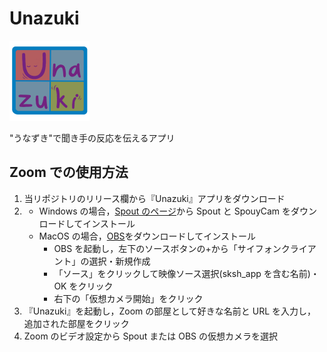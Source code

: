 # Unazuki

<img center src="Assets/Images/image_1024.png" width="128" height="128">

"うなずき"で聞き手の反応を伝えるアプリ

## Zoom での使用方法

1. 当リポジトリのリリース欄から『Unazuki』アプリをダウンロード
2. - Windows の場合，[Spout のページ](https://leadedge.github.io/)から Spout と SpouyCam をダウンロードしてインストール
   - MacOS の場合，[OBS](https://obsproject.com/ja/download)をダウンロードしてインストール
     - OBS を起動し，左下のソースボタンの+から「サイフォンクライアント」の選択・新規作成
     - 「ソース」をクリックして映像ソース選択(sksh_app を含む名前)・OK をクリック
     - 右下の「仮想カメラ開始」をクリック
3. 『Unazuki』を起動し，Zoom の部屋として好きな名前と URL を入力し，追加された部屋をクリック
4. Zoom のビデオ設定から Spout または OBS の仮想カメラを選択

